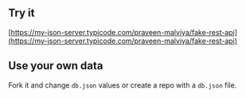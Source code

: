 ## Try it

[https://my-json-server.typicode.com/praveen-malviya/fake-rest-api](https://my-json-server.typicode.com/praveen-malviya/fake-rest-api)

## Use your own data

Fork it and change `db.json` values or create a repo with a `db.json` file.
